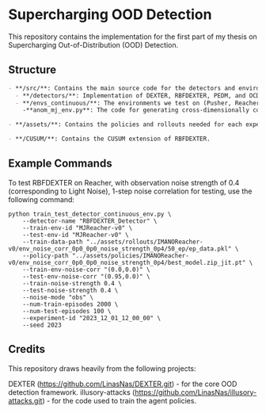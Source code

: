 # Supercharging OOD Detection

This repository contains the implementation for the first part of my thesis on Supercharging Out-of-Distribution (OOD) Detection.

## Structure

```markdown
- **/src/**: Contains the main source code for the detectors and environments.
  - **/detectors/**: Implementation of DEXTER, RBFDEXTER, PEDM, and OCD.
  - **/envs_continuous/**: The environments we test on (Pusher, Reacher, HalfCheetah).
    -**anom_mj_env.py**: The code for generating cross-dimensionally correlated anomalies.

- **/assets/**: Contains the policies and rollouts needed for each experiment.

- **/CUSUM/**: Contains the CUSUM extension of RBFDEXTER.
```
## Example Commands
To test RBFDEXTER on Reacher, with observation noise strength of 0.4 (corresponding to Light Noise), 1-step noise correlation for testing, use the following command:

```
python train_test_detector_continuous_env.py \
    --detector-name "RBFDEXTER_Detector" \
    --train-env-id "MJReacher-v0" \
    --test-env-id "MJReacher-v0" \
    --train-data-path "../assets/rollouts/IMANOReacher-v0/env_noise_corr_0p0_0p0_noise_strength_0p4/50_ep/ep_data.pkl" \
    --policy-path "../assets/policies/IMANOReacher-v0/env_noise_corr_0p0_0p0_noise_strength_0p4/best_model.zip_jit.pt" \
    --train-env-noise-corr "(0.0,0.0)" \
    --test-env-noise-corr "(0.95,0.0)" \
    --train-noise-strength 0.4 \
    --test-noise-strength 0.4 \
    --noise-mode "obs" \
    --num-train-episodes 2000 \
    --num-test-episodes 100 \
    --experiment-id "2023_12_01_12_00_00" \
    --seed 2023
```

## Credits

This repository draws heavily from the following projects:

DEXTER (https://github.com/LinasNas/DEXTER.git) - for the core OOD detection framework.
illusory-attacks (https://github.com/LinasNas/illusory-attacks.git) - for the code used to train the agent policies.
